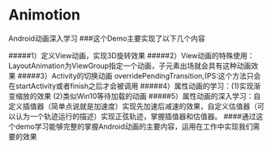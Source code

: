 # Animotion
Android动画深入学习
###这个Demo主要实现了以下几个内容


#####1）定义View动画，实现3D旋转效果
#####2）View动画的特殊使用：LayoutAnimation为ViewGroup指定一个动画，子元素出场就会具有这种动画效果
#####3）Activity的切换动画 overridePendingTransition,(PS:这个方法只会在startActivity或者finish之后才会被调用
#####4）属性动画的学习：(1)实现渐变缩放的效果 (2)类似Win10等待加载的动画
#####5）属性动画的深入学习：自定义插值器（简单点说就是加速度）实现先加速后减速的效果，自定义估值器（可以认为一个轨迹运行的描述）实现正弦轨迹，掌握插值器和估值器。
####通过这个demo学习能够完整的掌握Android动画的主要内容，运用在工作中实现我们需要的效果
